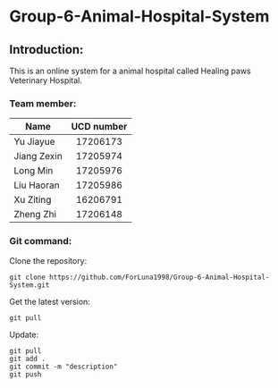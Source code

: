 # Group-6-Animal-Hospital-System

## Introduction:

This is an online system for a animal hospital called Healing  paws Veterinary Hospital.



### Team member:

Name|UCD number
--|:--:
Yu Jiayue|17206173
Jiang Zexin|17205974
Long Min|17205976
Liu Haoran|17205986
Xu Ziting|16206791
Zheng Zhi|17206148



### Git command:

Clone the repository:

~~~
git clone https://github.com/ForLuna1998/Group-6-Animal-Hospital-System.git
~~~

Get the latest version:

~~~
git pull
~~~

Update:

~~~
git pull
git add .
git commit -m "description"
git push
~~~









